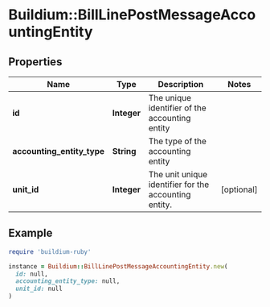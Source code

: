 # Buildium::BillLinePostMessageAccountingEntity

## Properties

| Name | Type | Description | Notes |
| ---- | ---- | ----------- | ----- |
| **id** | **Integer** | The unique identifier of the accounting entity |  |
| **accounting_entity_type** | **String** | The type of the accounting entity |  |
| **unit_id** | **Integer** | The unit unique identifier for the accounting entity. | [optional] |

## Example

```ruby
require 'buildium-ruby'

instance = Buildium::BillLinePostMessageAccountingEntity.new(
  id: null,
  accounting_entity_type: null,
  unit_id: null
)
```

